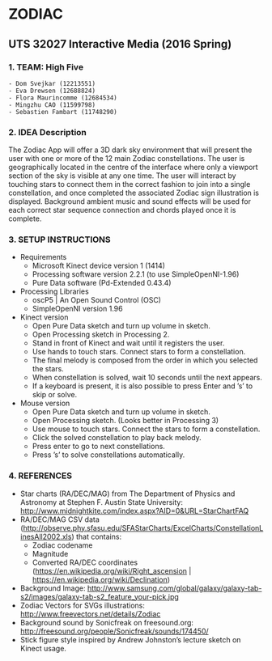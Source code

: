 # ZODIAC

## UTS 32027 Interactive Media (2016 Spring)

### 1. TEAM: High Five
    - Dom Svejkar (12213551)
    - Eva Drewsen (12688824)
    - Flora Maurincomme (12684534)
    - Mingzhu CAO (11599798)
    - Sebastien Fambart (11748290)

### 2. IDEA Description

The Zodiac App will offer a 3D dark sky environment that will present the user with one or more of the 12 main Zodiac constellations. The user is geographically located in the centre of the interface where only a viewport section of the sky is visible at any one time. The user will interact by touching stars to connect them in the correct fashion to join into a single constellation, and once completed the associated Zodiac sign illustration is displayed. Background ambient music and sound effects will be used for each correct star sequence connection and chords played once it is complete.

### 3. SETUP INSTRUCTIONS

* Requirements
    - Microsoft Kinect device version 1 (1414) 
    - Processing software version 2.2.1 (to use SimpleOpenNI-1.96)
    - Pure Data software (Pd-Extended 0.43.4)
* Processing Libraries
    - oscP5 | An Open Sound Control (OSC) 
    - SimpleOpenNI version 1.96
* Kinect version
    - Open Pure Data sketch and turn up volume in sketch.
    - Open Processing sketch in Processing 2.
    - Stand in front of Kinect and wait until it registers the user.
    - Use hands to touch stars. Connect stars to form a constellation.
    - The final melody is composed from the order in which you selected the stars.
    - When constellation is solved, wait 10 seconds until the next appears.
    - If a keyboard is present, it is also possible to press Enter and ’s’ to skip or solve.
* Mouse version
    - Open Pure Data sketch and turn up volume in sketch.
    - Open Processing sketch. (Looks better in Processing 3)
    - Use mouse to touch stars. Connect the stars to form a constellation.
    - Click the solved constellation to play back melody.
    - Press enter to go to next constellations.
    - Press ’s’ to solve constellations automatically.


### 4. REFERENCES

* Star charts (RA/DEC/MAG) from The Department of Physics and Astronomy at Stephen F. Austin State University: http://www.midnightkite.com/index.aspx?AID=0&URL=StarChartFAQ
* RA/DEC/MAG CSV data (http://observe.phy.sfasu.edu/SFAStarCharts/ExcelCharts/ConstellationLinesAll2002.xls) that contains:
    - Zodiac codename
    - Magnitude
    - Converted RA/DEC coordinates (https://en.wikipedia.org/wiki/Right_ascension | https://en.wikipedia.org/wiki/Declination) 
* Background Image: http://www.samsung.com/global/galaxy/galaxy-tab-s2/images/galaxy-tab-s2_feature_your-pick.jpg
* Zodiac Vectors for SVGs illustrations: http://www.freevectors.net/details/Zodiac
* Background sound by Sonicfreak on freesound.org: http://freesound.org/people/Sonicfreak/sounds/174450/
* Stick figure style inspired by Andrew Johnston’s lecture sketch on Kinect usage.





















